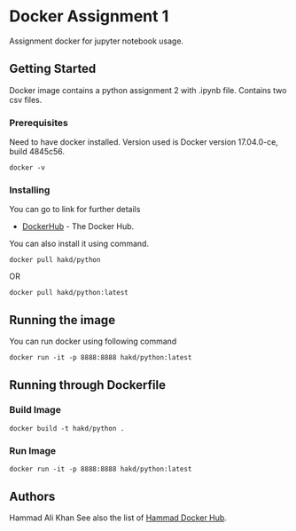# Docker Assignment 1

Assignment docker for jupyter notebook usage.

## Getting Started

Docker image contains a python assignment 2 with .ipynb file. Contains two csv files.

### Prerequisites

Need to have docker installed.
Version used is Docker version 17.04.0-ce, build 4845c56.
```
docker -v
```

### Installing

You can go to link for further details
* [DockerHub](https://hub.docker.com/r/hakd/python/) - The Docker Hub.

You can also install it using command.
```
docker pull hakd/python
```
OR
```
docker pull hakd/python:latest
```

## Running the image

You can run docker using following command
```
docker run -it -p 8888:8888 hakd/python:latest
```

## Running through Dockerfile

### Build Image

```
docker build -t hakd/python .
```

### Run Image

```
docker run -it -p 8888:8888 hakd/python:latest
```

## Authors

Hammad Ali Khan
See also the list of [Hammad Docker Hub](https://hub.docker.com/u/hakd/).
